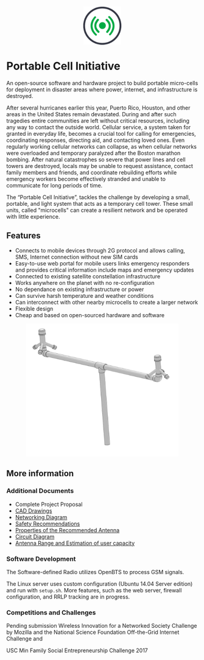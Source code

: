 <p align="center"><img src="/pci.png" alt="PCI Logo" width="100" align="center"></p>

# Portable Cell Initiative
An open-source software and hardware project to build portable micro-cells for deployment in disaster areas where power, internet, and infrastructure is destroyed.

After several hurricanes earlier this year, Puerto Rico, Houston, and other areas in the United States remain devastated. During and after such tragedies entire communities are left without critical resources, including any way to contact the outside world. Cellular service, a system taken for granted in everyday life, becomes a crucial tool for calling for emergencies, coordinating responses, directing aid, and contacting loved ones. Even regularly working cellular networks can collapse, as when cellular networks were overloaded and temporary paralyzed after the Boston marathon bombing. After natural catastrophes so severe that power lines and cell towers are destroyed, locals may be unable to request assistance, contact family members and friends, and coordinate rebuilding efforts while emergency workers become effectively stranded and unable to communicate for long periods of time.

The “Portable Cell Initiative”, tackles the challenge by developing a small, portable, and light system that acts as a temporary cell tower. These small units, called "microcells" can create a resilient network and be operated with little experience.

## Features
* Connects to mobile devices through 2G protocol and allows calling, SMS, Internet connection without new SIM cards
* Easy-to-use web portal for mobile users links emergency responders and provides critical information include maps and emergency updates
* Connected to existing satellite constellation infrastructure
* Works anywhere on the planet with no re-configuration
* No dependance on existing infrastructure or power
* Can survive harsh temperature and weather conditions
* Can interconnect with other nearby microcells to create a larger network
* Flexible design
* Cheap and based on open-sourced hardware and software

<p align="center"><img src="modeling/img/array_3d-1.jpg" alt="Antenna Array example" width="400"></p>

## More information

### Additional Documents
* Complete Project Proposal
* [CAD Drawings](https://github.com/Ironarcher/portable-cell-initiative/tree/master/modeling)
* [Networking Diagram](https://github.com/Ironarcher/portable-cell-initiative/blob/master/Portable%20Cell%20Initiative%20Network%20Diagram.png)
* [Safety Recommendations](https://github.com/Ironarcher/portable-cell-initiative/blob/master/Safety%20Recommendations.docx?raw=true)
* [Properties of the Recommended Antenna](https://github.com/Ironarcher/portable-cell-initiative/blob/master/Antenna%20Analysis.docx)
* [Circuit Diagram](https://github.com/Ironarcher/portable-cell-initiative/blob/master/PCI%20Circuit%20Diagram%20-%20Page%201.png)
* [Antenna Range and Estimation of user capacity](https://github.com/Ironarcher/portable-cell-initiative/blob/master/Range%20and%20Subscriber%20Analysis.docx)

### Software Development
The Software-defined Radio utilizes OpenBTS to process GSM signals.

The Linux server uses custom configuration (Ubuntu 14.04 Server edition) and run with `setup.sh`. More features, such as the web server, firewall configuration, and RRLP tracking are in progress.

### Competitions and Challenges
Pending submission Wireless Innovation for a Networked Society Challenge by Mozilla and the National Science Foundation
Off-the-Grid Internet Challenge and

USC Min Family Social Entrepreneurship Challenge 2017
